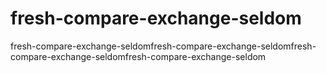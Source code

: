 # fresh-compare-exchange-seldom
fresh-compare-exchange-seldomfresh-compare-exchange-seldomfresh-compare-exchange-seldomfresh-compare-exchange-seldom
